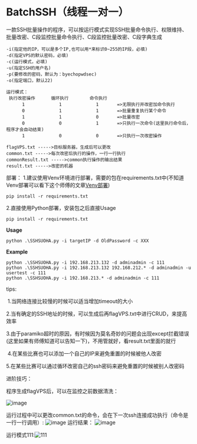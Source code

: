 # BatchSSH（线程一对一）

一款SSH批量操作的程序，可以按运行模式实现SSH批量命令执行、权限维持、批量改密、C段监控批量命令执行、C段监控批量改密、C段字典生成
```
-i(指定他的IP，可以是多个IP,也可以用*来标识0~255的IP段，必填)
-d(指定VPS的默认密码，必填)
-c(运行模式，必填)
-u(指定SSH的用户名)
-p(要修改的密码，默认为：byechopwdsec)
-o(指定端口，默认22)

运行模式：
 执行改密操作      循环执行        命令执行
      1             1             1       =>无限执行并改密加命令执行
      0             1             1       =>批量重复执行某个命令
      1             1             0       =>批量改密
      0             0             1       =>只执行一次命令(这里执行命令后，程序才会自动结束)
      1             0             0       =>只执行一次改密操作

flagVPS.txt ----->目标服务器，生成后可以更改
common.txt ----->每次改密后执行的操作，一行一行执行
commonResult.txt ----->common执行操作的输出结果
result.txt ----->改密的机器

```
部署：
1.建议使用Venv环境进行部署，需要的包在requirements.txt中(不知道Venv部署可以看下这个师傅的文章[Venv部署](https://blog.csdn.net/m0_61155226/article/details/131670779))
```
pip install -r requirements.txt
```
2.直接使用Python部署，安装包之后直接Usage
```
pip install -r requirements.txt
```

**Usage** 

```
python .\SSHSUOHA.py -i targetIP -d OldPassword -c XXX
```

**Example**

```
python .\SSHSUOHA.py -i 192.168.213.132 -d adminadmin -c 111
python .\SSHSUOHA.py -i 192.168.213.132 192.168.212.* -d adminadmin -u usertest -c 111
python .\SSHSUOHA.py -i 192.168.213.* -d adminadmin -c 111
```

tips:

​	1.当网络连接比较慢的时候可以适当增加timeout的大小

  2.当有确定的SSH地址的时候，可以生成后再flagVPS.txt中进行CRUD，来提高效率

​	3.由于paramiko超时的原因，有时候因为莫名奇妙的问题会出现except拦截错误(这里如果有师傅知道可以告知一下)，不用管就好，看result.txt里面的就行

​	4.在某些比赛也可以添加一个自己的IP来避免重置的时候被他人改密

​	5.在某些比赛可以通过循环改密自己的ssh密码来避免重置的时候被别人改密码

进阶技巧：

程序生成flagVPS后，可以在监控之前数据清洗：

![image](https://github.com/PlusTop/SSHsuoha/assets/105430146/cf5466f7-9563-493e-bfe7-36dc5b85d9bb)

运行过程中可以更改common.txt的命令，会在下一次ssh连接成功执行（命令是一行一行调用）:
![image](https://github.com/PlusTop/SSHsuoha/assets/105430146/95f7bf0d-2895-4eac-8668-8645e2a2916b)
运行结果：
![image](https://github.com/PlusTop/SSHsuoha/assets/105430146/7dda52ba-d178-41cd-83e2-0f1eac3a4f04)

运行模式111:![111](https://github.com/PlusTop/SSHsuoha/assets/105430146/6a11e7c2-54d2-4059-9051-051bf6556441)

